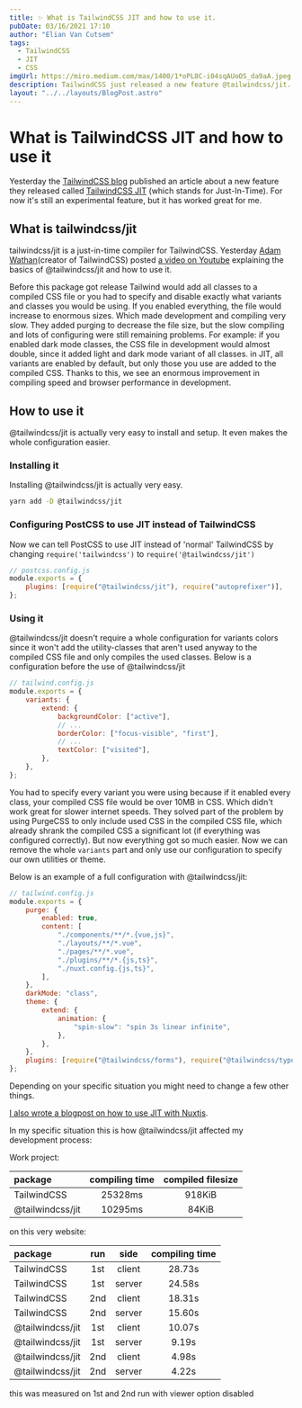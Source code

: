 ```yaml
---
title: ✨ What is TailwindCSS JIT and how to use it.
pubDate: 03/16/2021 17:10
author: "Elian Van Cutsem"
tags:
  - TailwindCSS
  - JIT
  - CSS
imgUrl: https://miro.medium.com/max/1400/1*oPL8C-i04sqAUoOS_da9aA.jpeg
description: TailwindCSS just released a new feature @tailwindcss/jit. In this post I explain what it is and how to use it.
layout: "../../layouts/BlogPost.astro"
---
```


# What is TailwindCSS JIT and how to use it

Yesterday the [TailwindCSS blog](https://tailwindcss.com/blog/just-in-time-the-next-generation-of-tailwind-css) published an article about a new feature they released called [TailwindCSS JIT](https://www.npmjs.com/package/@tailwindcss/jit) (which stands for Just-In-Time). For now it's still an experimental feature, but it has worked great for me.

## What is tailwindcss/jit

tailwindcss/jit is a just-in-time compiler for TailwindCSS. Yesterday [Adam Wathan](https://twitter.com/adamwathan)(creator of TailwindCSS) posted [a video on Youtube](https://www.youtube.com/watch?v=3O_3X7InOw8) explaining the basics of @tailwindcss/jit and how to use it.

Before this package got release Tailwind would add all classes to a compiled CSS file or you had to specify and disable exactly what variants and classes you would be using. If you enabled everything, the file would increase to enormous sizes. Which made development and compiling very slow. They added purging to decrease the file size, but the slow compiling and lots of configuring were still remaining problems. For example: if you enabled dark mode classes, the CSS file in development would almost double, since it added light and dark mode variant of all classes. in JIT, all variants are enabled by default, but only those you use are added to the compiled CSS. Thanks to this, we see an enormous improvement in compiling speed and browser performance in development.

## How to use it

@tailwindcss/jit is actually very easy to install and setup. It even makes the whole configuration easier.

### Installing it

Installing @tailwindcss/jit is actually very easy.

```bash
yarn add -D @tailwindcss/jit
```

### Configuring PostCSS to use JIT instead of TailwindCSS

Now we can tell PostCSS to use JIT instead of 'normal' TailwindCSS by changing `require('tailwindcss')` to `require('@tailwindcss/jit')`

```js
// postcss.config.js
module.exports = {
	plugins: [require("@tailwindcss/jit"), require("autoprefixer")],
};
```

### Using it

@tailwindcss/jit doesn't require a whole configuration for variants colors since it won't add the utility-classes that aren't used anyway to the compiled CSS file and only compiles the used classes. Below is a configuration before the use of @tailwindcss/jit

```js
// tailwind.config.js
module.exports = {
	variants: {
		extend: {
			backgroundColor: ["active"],
			// ...
			borderColor: ["focus-visible", "first"],
			// ...
			textColor: ["visited"],
		},
	},
};
```

You had to specify every variant you were using because if it enabled every class, your compiled CSS file would be over 10MB in CSS. Which didn't work great for slower internet speeds. They solved part of the problem by using PurgeCSS to only include used CSS in the compiled CSS file, which already shrank the compiled CSS a significant lot (if everything was configured correctly). But now everything got so much easier. Now we can remove the whole `variants` part and only use our configuration to specify our own utilities or theme.

Below is an example of a full configuration with @tailwindcss/jit:

```js
// tailwind.config.js
module.exports = {
	purge: {
		enabled: true,
		content: [
			"./components/**/*.{vue,js}",
			"./layouts/**/*.vue",
			"./pages/**/*.vue",
			"./plugins/**/*.{js,ts}",
			"./nuxt.config.{js,ts}",
		],
	},
	darkMode: "class",
	theme: {
		extend: {
			animation: {
				"spin-slow": "spin 3s linear infinite",
			},
		},
	},
	plugins: [require("@tailwindcss/forms"), require("@tailwindcss/typography")],
};
```

Depending on your specific situation you might need to change a few other things.

[I also wrote a blogpost on how to use JIT with Nuxtjs](https://www.elian.codes/blog/21-03-18-add-tailwind-jit-to-your-nuxtjs-site/).

In my specific situation this is how @tailwindcss/jit affected my development process:

Work project:

| package          | compiling time | compiled filesize |
| :--------------- | :------------: | :---------------: |
| TailwindCSS      |    25328ms     |      918KiB       |
| @tailwindcss/jit |    10295ms     |       84KiB       |

on this very website:

| package          | run |  side  | compiling time |
| :--------------- | :-: | :----: | :------------: |
| TailwindCSS      | 1st | client |     28.73s     |
| TailwindCSS      | 1st | server |     24.58s     |
| TailwindCSS      | 2nd | client |     18.31s     |
| TailwindCSS      | 2nd | server |     15.60s     |
| @tailwindcss/jit | 1st | client |     10.07s     |
| @tailwindcss/jit | 1st | server |     9.19s      |
| @tailwindcss/jit | 2nd | client |     4.98s      |
| @tailwindcss/jit | 2nd | server |     4.22s      |

this was measured on 1st and 2nd run with viewer option disabled

